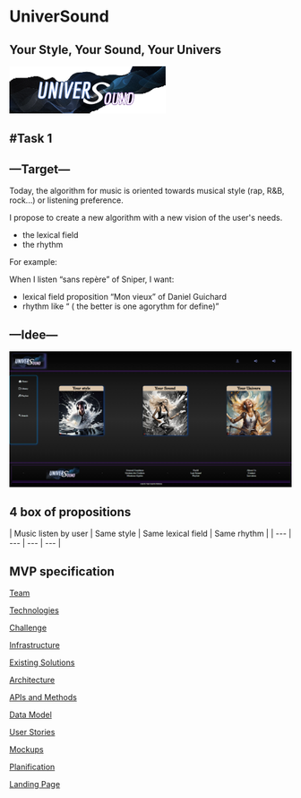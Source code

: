 # UniverSound

## Your Style, Your Sound, Your Univers

![logov2Trans.png](logov2Trans.png)

## #Task 1

## —Target—

Today, the algorithm for music is oriented towards musical style (rap, R&B, rock...) or listening preference.

I propose to create a new algorithm with a new vision of the user's needs.

- the lexical field
- the rhythm

For example:

When I listen “sans repère” of Sniper, I want:

- lexical field proposition “Mon vieux” of Daniel Guichard
- rhythm like “ ( the better is one agorythm for define)”

## —Idee—

![universoundV1.PNG](universoundV1.png)

## 4 box of propositions

| Music listen
by user | Same style  | Same lexical field | Same rhythm |
| --- | --- | --- | --- |

## MVP specification

[Team ](Team%20532cb458ca9344b08b677eab6206e098.md)

[Technologies](Technologies%20dc3863ac683342758a92bfc4cce80792.md)

[Challenge](Challenge%205a5be665e9e54adf9f12e8c15c415077.md)

[Infrastructure](Infrastructure%202757e841b40444658b6afe86557c2db7.md)

[Existing Solutions](Existing%20Solutions%20b9b79b006a2f4ace89c6a0e6812ac584.md)

[Architecture](Architecture%20178418720df140f4b183b53987360459.md)

[APIs and Methods](APIs%20and%20Methods%20c670052d09f74d549f0086393adc27a1.md)

[Data Model](Data%20Model%2005349baae49a4c26a2c51f79764878e7.md)

[User Stories](User%20Stories%2009f6ca34f51945bfaac6ff27df6de581.md)

[Mockups](Mockups%2021c5d27b84864d3f829cb9032deffb57.md)

[Planification](Planification%206b190712e079453aa1037dfb697ac75d.md)

[Landing Page](Landing%20Page%20f6456d5c0bfa49aea99dbc7f0c666a76.md)